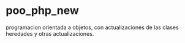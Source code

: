 # poo_php_new
programacion orientada a objetos, con actualizaciones de las clases heredades y otras actualizaciones.
